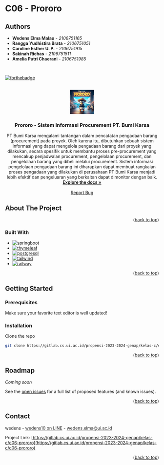 # C06 - Prororo

## Authors

* **Wedens Elma Malau** - *2106751165*  
* **Rangga Yudhistira Brata** - *2106751051*
* **Caroline Esther U. P.** - *2106751915*
* **Sakinah Richas** - *2106751511*
* **Amelia Putri Chaerani** - *2106751985*

<a name="readme-top"></a><br>

<!-- [![Contributors][contributors-shield]][contributors-url]
[![Forks][forks-shield]][forks-url] -->
<!-- [![Issues][issues-shield]][issues-url]
[![Issues][issues-shield]][issues-url] -->
[![forthebadge](https://forthebadge.com/images/featured/featured-built-with-love.svg)](https://forthebadge.com)

<!-- PROJECT LOGO -->
<br />
<div align="center">
  <a href="https://gitlab.cs.ui.ac.id/propensi-2023-2024-genap/kelas-c/c06-prororo">
    <img src="images/logo.png" alt="Logo" width="80" height="80">
  </a>

<h3 align="center">Prororo - Sistem Informasi Procurement PT. Bumi Karsa</h3>

  <p align="center">
    PT Bumi Karsa mengalami tantangan dalam pencatatan pengadaan barang (procurement) pada proyek. Oleh karena itu, dibutuhkan sebuah sistem informasi yang dapat mengelola pengadaan barang dari proyek yang dilakukan, secara spesifik untuk membantu proses pre-procurement yang mencakup penjadwalan procurement, pengelolaan procurement, dan pengelolaan barang yang dibeli melalui procurement. Sistem informasi pengelolaan pengadaan barang ini diharapkan dapat membuat rangkaian proses pengadaan yang dilakukan di perusahaan PT Bumi Karsa menjadi lebih efektif dan pengeluaran yang berkaitan dapat dimonitor dengan baik.
    <br />
    <a href="https://gitlab.cs.ui.ac.id/propensi-2023-2024-genap/kelas-c/c06-prororo"><strong>Explore the docs »</strong></a>
    <br />
    <br />
    <a href="https://gitlab.cs.ui.ac.id/propensi-2023-2024-genap/kelas-c/c06-prororo/issues">Report Bug</a>
  </p>
</div>

<!-- ABOUT THE PROJECT -->
## About The Project

<!-- [![Product Name Screen Shot][product-screenshot]](https://kalla.co.id/id/bisnis/bumi-karsa) -->


<p align="right">(<a href="#readme-top">back to top</a>)</p>



### Built With

* [![springboot][spring.io]][springboot-url]
* [![thymeleaf][thymeleaf]][thymeleaf-url]
* [![postgresql][postgresql]][postgresql-url]
* [![tailwind][tailwind]][tailwind-url]
* [![railway][railway]][railway]
<!-- * [![Next][Next.js]][Next-url]
* [![React][React.js]][React-url]
* [![Vue][Vue.js]][Vue-url]
* [![Angular][Angular.io]][Angular-url]
* [![Laravel][Laravel.com]][Laravel-url]
* [![Bootstrap][Bootstrap.com]][Bootstrap-url]
* [![JQuery][JQuery.com]][JQuery-url] -->

<p align="right">(<a href="#readme-top">back to top</a>)</p>


<!-- GETTING STARTED -->
## Getting Started


### Prerequisites

Make sure your favorite text editor is well updated!

### Installation

<!-- 1. Get a free API Key at [https://example.com](https://example.com) -->
Clone the repo
   ```sh
   git clone https://gitlab.cs.ui.ac.id/propensi-2023-2024-genap/kelas-c/c06-prororo.git
   ```
<!-- 2. Install NPM packages
   ```sh
   npm install
   ```
4. Enter your API in `config.js`
   ```js
   const API_KEY = 'ENTER YOUR API';
   ``` -->

<p align="right">(<a href="#readme-top">back to top</a>)</p>

<!-- USAGE EXAMPLES -->

<!-- ROADMAP -->
## Roadmap

*Coming soon*
<!-- - [ ] Feature 1
- [ ] Feature 2
- [ ] Feature 3
    - [ ] Nested Feature -->

See the [open issues](https://gitlab.cs.ui.ac.id/propensi-2023-2024-genap/kelas-c/c06-prororo/issues) for a full list of proposed features (and known issues).

<p align="right">(<a href="#readme-top">back to top</a>)</p>


<!-- CONTRIBUTING -->

<!-- LICENSE -->

<!-- CONTACT -->
## Contact

wedens - [wedens10 on LINE](https://line.me/ti/p/wedens10) - wedens.elma@ui.ac.id

Project Link: [https://gitlab.cs.ui.ac.id/propensi-2023-2024-genap/kelas-c/c06-prororo](https://gitlab.cs.ui.ac.id/propensi-2023-2024-genap/kelas-c/c06-prororo)

<p align="right">(<a href="#readme-top">back to top</a>)</p>



<!-- ACKNOWLEDGMENTS -->

<!-- MARKDOWN LINKS & IMAGES -->
<!-- https://www.markdownguide.org/basic-syntax/#reference-style-links -->
[contributors-shield]: https://img.shields.io/github/contributors/github_username/repo_name.svg?style=for-the-badge
[contributors-url]: https://gitlab.cs.ui.ac.id/propensi-2023-2024-genap/kelas-c/c06-prororo/graphs/contributors
[forks-shield]: https://img.shields.io/github/forks/github_username/repo_name.svg?style=for-the-badge
[forks-url]: https://gitlab.cs.ui.ac.id/propensi-2023-2024-genap/kelas-c/c06-prororo/network/members
[stars-shield]: https://img.shields.io/github/stars/github_username/repo_name.svg?style=for-the-badge
[stars-url]: https://gitlab.cs.ui.ac.id/propensi-2023-2024-genap/kelas-c/c06-prororo/stargazers
[issues-shield]: https://img.shields.io/github/issues/github_username/repo_name.svg?style=for-the-badge
[issues-url]: https://gitlab.cs.ui.ac.id/propensi-2023-2024-genap/kelas-c/c06-prororo/issues
[license-shield]: https://img.shields.io/gitlab/issues/:variant/:project
[license-url]: https://gitlab.cs.ui.ac.id/propensi-2023-2024-genap/kelas-c/c06-prororo/blob/master/LICENSE.txt
[linkedin-shield]: https://img.shields.io/badge/-LinkedIn-black.svg?style=for-the-badge&logo=linkedin&colorB=555
[linkedin-url]: https://linkedin.com/in/linkedin_username
[product-screenshot]: images/screenshot.png
[Next.js]: https://img.shields.io/badge/next.js-000000?style=for-the-badge&logo=nextdotjs&logoColor=white
[Next-url]: https://nextjs.org/
[React.js]: https://img.shields.io/badge/React-20232A?style=for-the-badge&logo=react&logoColor=61DAFB
[React-url]: https://reactjs.org/
[Vue.js]: https://img.shields.io/badge/Vue.js-35495E?style=for-the-badge&logo=vuedotjs&logoColor=4FC08D
[Vue-url]: https://vuejs.org/
[Angular.io]: https://img.shields.io/badge/Angular-DD0031?style=for-the-badge&logo=angular&logoColor=white
[Angular-url]: https://angular.io/
[postgresql]: https://img.shields.io/badge/postgresql-EEEEEE?style=for-the-badge&logo=postgresql&logoColor=##4169E1
[postgresql-url]: https://www.postgresql.org/
[railway]: https://img.shields.io/badge/railway-4A4A55?style=for-the-badge&logo=railway&logoColor=#0B0D0E
[railway-url]: https://railway.app/
[spring.io]: https://img.shields.io/badge/spring-4A4A55?style=for-the-badge&logo=spring&logoColor=#6DB33F
[springboot-url]: https://spring.io/
[tailwind]: https://img.shields.io/badge/tailwind-4A4A55?style=for-the-badge&logo=tailwindcss&logoColor=#06B6D4
[tailwind-url]: https://tailwindcss.com/
[thymeleaf]: https://img.shields.io/badge/thymeleaf-4A4A55?style=for-the-badge&logo=thymeleaf&logoColor=#005F0F
[thymeleaf-url]: https://www.thymeleaf.org/
[Laravel.com]: https://img.shields.io/badge/Laravel-FF2D20?style=for-the-badge&logo=laravel&logoColor=white
[Laravel-url]: https://laravel.com
[Bootstrap.com]: https://img.shields.io/badge/Bootstrap-563D7C?style=for-the-badge&logo=bootstrap&logoColor=white
[Bootstrap-url]: https://getbootstrap.com
[JQuery.com]: https://img.shields.io/badge/jQuery-0769AD?style=for-the-badge&logo=jquery&logoColor=white
[JQuery-url]: https://jquery.com 